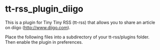 tt-rss_plugin_diigo
=======================

This is a plugin for Tiny Tiny RSS (tt-rss) that allows you to share an article on diigo (http://www.diigo.com).

Place the following files into a subdirectory of your tt-rss/plugins folder. Then enable the plugin in preferences.